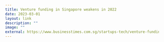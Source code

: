 ```yaml
---
title: Venture funding in Singapore weakens in 2022
date: 2023-03-01
layout: link
description: ""
image: ""
external: https://www.businesstimes.com.sg/startups-tech/venture-funding-singapore-weakens-2022
---
```

